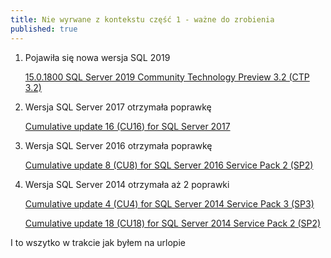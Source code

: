 ```yaml
---
title: Nie wyrwane z kontekstu część 1 - ważne do zrobienia
published: true
---
```


1. Pojawiła się nowa wersja SQL 2019 

    [15.0.1800  SQL Server 2019 Community Technology Preview 3.2 (CTP 3.2) ](https://docs.microsoft.com/en-us/sql/sql-server/sql-server-ver15-release-notes?view=sqlallproducts-allversions)

2. Wersja SQL Server 2017 otrzymała poprawkę 
    
    [Cumulative update 16 (CU16) for SQL Server 2017 ](https://support.microsoft.com/en-us/help/4508218)

3. Wersja SQL Server 2016 otrzymała poprawkę

    [Cumulative update 8 (CU8) for SQL Server 2016 Service Pack 2 (SP2) ](https://support.microsoft.com/en-us/help/4505830)

4. Wersja SQL Server 2014 otrzymała aż 2 poprawki

    [Cumulative update 4 (CU4) for SQL Server 2014 Service Pack 3 (SP3)](https://support.microsoft.com/en-us/help/4500181)

    [Cumulative update 18 (CU18) for SQL Server 2014 Service Pack 2 (SP2) ](https://support.microsoft.com/en-us/help/4500180)


I to wszytko w trakcie jak byłem na urlopie